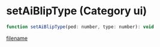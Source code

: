 # setAiBlipType (Category ui)

```js
function setAiBlipType(ped: number, type: number): void
```

[filename](setAiBlipType_m.md ':include')
